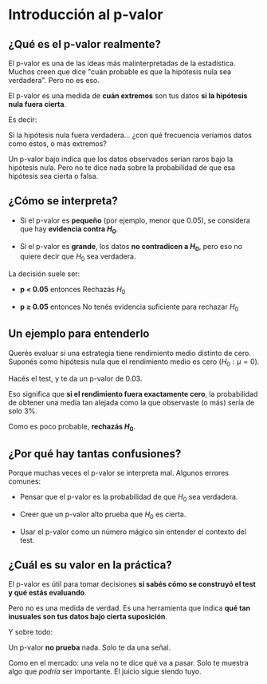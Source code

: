 # Introducción al p-valor

## ¿Qué es el p-valor realmente?

El p-valor es una de las ideas más malinterpretadas de la estadística. Muchos creen que dice "cuán probable es que la hipótesis nula sea verdadera". Pero no es eso.

El p-valor es una medida de **cuán extremos** son tus datos **si la hipótesis nula fuera cierta**.

Es decir:

Si la hipótesis nula fuera verdadera… ¿con qué frecuencia veríamos datos como estos, o más extremos?

Un p-valor bajo indica que los datos observados serían raros bajo la hipótesis nula. Pero no te dice nada sobre la probabilidad de que esa hipótesis sea cierta o falsa.


## ¿Cómo se interpreta?

* Si el p-valor es **pequeño** (por ejemplo, menor que 0.05), se considera que hay **evidencia contra $H_0$**.

* Si el p-valor es **grande**, los datos **no contradicen a $H_0$**, pero eso no quiere decir que $H_0$ sea verdadera.

La decisión suele ser:

* **p < 0.05** entonces Rechazás $H_0$

* **p ≥ 0.05** entonces No tenés evidencia suficiente para rechazar $H_0$


## Un ejemplo para entenderlo

Querés evaluar si una estrategia tiene rendimiento medio distinto de cero. Suponés como hipótesis nula que el rendimiento medio es cero ($H_0: \mu = 0$).

Hacés el test, y te da un p-valor de 0.03.

Eso significa que **si el rendimiento fuera exactamente cero**, la probabilidad de obtener una media tan alejada como la que observaste (o más) sería de solo 3%.

Como es poco probable, **rechazás $H_0$**.


## ¿Por qué hay tantas confusiones?

Porque muchas veces el p-valor se interpreta mal. Algunos errores comunes:

* Pensar que el p-valor es la probabilidad de que $H_0$ sea verdadera.

* Creer que un p-valor alto prueba que $H_0$ es cierta.

* Usar el p-valor como un número mágico sin entender el contexto del test.


## ¿Cuál es su valor en la práctica?

El p-valor es útil para tomar decisiones **si sabés cómo se construyó el test y qué estás evaluando**.

Pero no es una medida de verdad. Es una herramienta que indica **qué tan inusuales son tus datos bajo cierta suposición**.

Y sobre todo:

Un p-valor **no prueba** nada. Solo te da una señal.

Como en el mercado: una vela no te dice qué va a pasar. Solo te muestra algo que _podría_ ser importante. El juicio sigue siendo tuyo.


